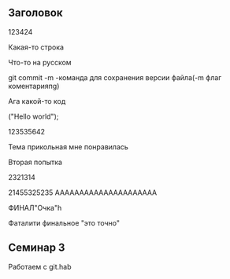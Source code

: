 ## Заголовок

123424

Какая-то строка

Что-то на русском

git commit -m -команда для сохранения версии файла(-m флаг коментарияпg)

Ага
какой-то код

("Hello world");

123535642

Тема прикольная мне понравилась

Вторая попытка

2321314

21455325235
ААААААААААААААААААААА

ФИНАЛ"Очка"h

Фаталити финальное "это точно"



## Семинар 3
Работаем с git.hab
